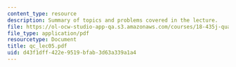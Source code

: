 ```yaml
---
content_type: resource
description: Summary of topics and problems covered in the lecture.
file: https://ol-ocw-studio-app-qa.s3.amazonaws.com/courses/18-435j-quantum-computation-fall-2003/d43f1dff422e9519bfab3d63a339a1a4_qc_lec05.pdf
file_type: application/pdf
resourcetype: Document
title: qc_lec05.pdf
uid: d43f1dff-422e-9519-bfab-3d63a339a1a4
---
```

